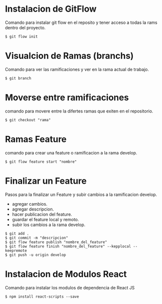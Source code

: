 # Instalacion de GitFlow

Comando para instalar git flow en el reposito y tener acceso a todas la rams dentro del proyecto.

```git
$ git flow init
```


# Visualcion de Ramas (branchs)

Comando para ver las ramificaciones y ver en la rama actual de trabajo.


```git
$ git branch
```


# Moverse entre ramificaciones

comando para movere entre la difertes ramas que exiten en el repositorio.

```git
$ git checkout "rama"
```

# Ramas Feature

comando para crear una feature o ramificacion a la rama develop.

```git
$ git flow feature start "nombre"
```

# Finalizar un Feature

Pasos para la finalizar un Feature y subir cambios a la ramificacion develop.

* agregar cambios.
* agregar descripcion.
* hacer publicacion del feature.
* guardar el feature local y remoto. 
* subir los cambios a la rama develop. 

```git
$ git add . 
$ git commit -m "descripcion"
$ git flow feature publish "nombre_del_feature"
$ git flow feature finish "nombre_del_feature" --kepplocal --keepremote
$ git push -u origin develop
```


# Instalacion de Modulos React

Comando para instalar los modulos de dependencia de React JS

```git
$ npm install react-scripts --save
```
